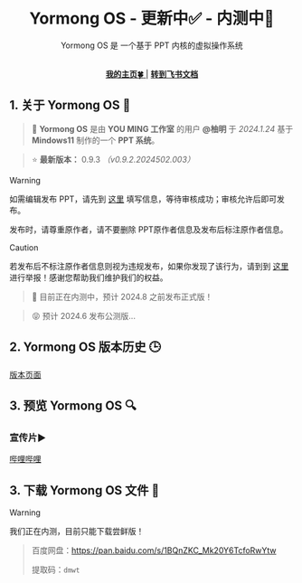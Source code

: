 <div align="center">

<h1>Yormong OS - 更新中✅ - 内测中🔧</h1>
Yormong OS 是 一个基于 PPT 内核的虚拟操作系统<br><br>

[ **我的主页🍀** ](https://you-ming.mysxl.cn/) | [ **转到飞书文档** ](https://you-ming.feishu.cn/wiki/E99IwzV0HiGlxNkGhxLc2COxnDe#part-TRSDdKqYtox4hqxdjvTc7Eonn9d)

</div>

## 1. 关于 Yormong OS 📖
> 🔧 **Yormong OS** 是由 **YOU MING 工作室** 的用户 **@柚明** 于 *2024.1.24* 基于 **Mindows11** 制作的一个 **PPT 系统**。

> ⭐ **最新版本：** 0.9.3    _（v0.9.2.2024502.003）_

> [!WARNING]
> 如需编辑发布 PPT，请先到 [这里](https://you-ming.feishu.cn/share/base/form/shrcn0cy7MvgHQiajVARK7OmSZf?iframeFrom=docx&ccm_open=iframe) 填写信息，等待审核成功；审核允许后即可发布。
>
> 发布时，请尊重原作者，请不要删除 PPT原作者信息及发布后标注原作者信息。

> [!CAUTION]
> 若发布后不标注原作者信息则视为违规发布，如果你发现了该行为，请到到 [这里](https://you-ming.feishu.cn/share/base/form/shrcngg2h2f2X7RJOiwy28tDjFf) 进行举报！感谢您帮助我们维护我们的权益。

> 🔧 目前正在内测中，预计 2024.8 之前发布正式版！

> 😝 预计 2024.6 发布公测版...

## 2. Yormong OS 版本历史 🕒
[版本页面]()

## 3. 预览 Yormong OS 🔍
### 宣传片▶️
[哔哩哔哩](https://space.bilibili.com/1337092956/channel/collectiondetail?sid=2711175)

 
## 3. 下载 Yormong OS 文件 📁
> [!WARNING]
> 我们正在内测，目前只能下载尝鲜版！

> 百度网盘：https://pan.baidu.com/s/1BQnZKC_Mk20Y6TcfoRwYtw
> 
> 提取码：`dmwt`
